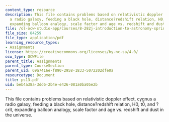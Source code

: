 ```yaml
---
content_type: resource
description: This file contains problems based on relativistic doppler effect, cygnus
  a radio galaxy, feeding a black hole, distance?redshift relation, H0, t0, and ?crit,
  expanding balloon analogy, scale factor and age vs. redshift and dust in the universe.
file: /ol-ocw-studio-app/courses/8-282j-introduction-to-astronomy-spring-2006/beb4a38a3dd62b4ee426081a0ba05e2b_ps13.pdf
file_size: 84259
file_type: application/pdf
learning_resource_types:
- Assignments
license: https://creativecommons.org/licenses/by-nc-sa/4.0/
ocw_type: OCWFile
parent_title: Assignments
parent_type: CourseSection
parent_uid: 69a7416e-f890-2958-1833-5072202dfe0a
resourcetype: Document
title: ps13.pdf
uid: beb4a38a-3dd6-2b4e-e426-081a0ba05e2b
---
```

This file contains problems based on relativistic doppler effect, cygnus a radio galaxy, feeding a black hole, distance?redshift relation, H0, t0, and ?crit, expanding balloon analogy, scale factor and age vs. redshift and dust in the universe.